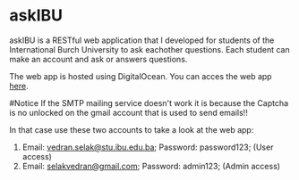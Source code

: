 # askIBU

askIBU is a RESTful web application that I developed for students of the International Burch University to ask eachother questions. Each student can make an account and ask or answers questions.

The web app is hosted using DigitalOcean. You can acces the web app [here](https://askibu.selak.me).


#Notice
 If the SMTP mailing service doesn't work it is because the Captcha is no unlocked on the gmail account that is used to send emails!!
 
 In that case use these two accounts to take a look at the web app:
 1. Email: vedran.selak@stu.ibu.edu.ba; Password: password123; (User access)
 2. Email: selakvedran@gmail.com; Password: admin123; (Admin access)

